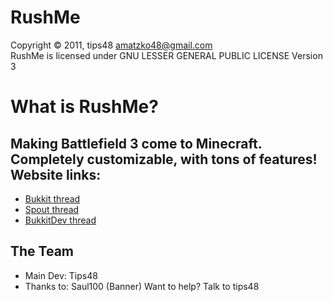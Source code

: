 RushMe
=====

Copyright © 2011, tips48 <amatzko48@gmail.com>    
RushMe is licensed under GNU LESSER GENERAL PUBLIC LICENSE Version 3

What is RushMe?
=====

Making Battlefield 3 come to Minecraft.  Completely customizable, with tons of features!  
Website links:
---------------
*  [Bukkit thread](http://forums.bukkit.org/threads/wip-rushme-v0-1-guns-more-1337.44608/)
*  [Spout thread](http://forums.getspout.org/threads/wip-rushme-v0-1-guns-more-1337.43/)
*  [BukkitDev thread](http://dev.bukkit.org/server-mods/rushme/)

The Team
-----------
*  Main Dev: Tips48
*  Thanks to: Saul100 (Banner)
Want to help? Talk to tips48